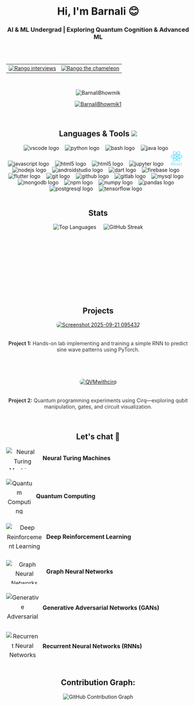 <!-- "Hero" Header -->
<h1 align="center">Hi, I'm Barnali 😊</h1>
<h3 align="center">AI & ML Undergrad | Exploring Quantum Cognition & Advanced ML</h3>
  <br />
  <br />
</div>

<!-- Social -->
<table width="100%" align="center">
<tr>
<td align="center">
<a href="https://barnalibk-portfolio.vercel.app/">
<img width="200" height="300" alt="Rango interviews" src="https://github.com/user-attachments/assets/ba086ed3-192d-4276-81a4-a75ea8cde439" />

</a>
</td>


<td align="center">
<a href="https://youtu.be/oCEWYdP4_Dk?si=P0znMOE8NRbW4ps">
  <img width="200" height="300" alt="Rango the chameleon " src="https://github.com/user-attachments/assets/22b3836c-da40-46ff-858d-3e27cc0d7b23" />

</a>

</td>
</tr>
</table>

<br>

<!--Profile Views!-->
<p align="center"> <img src="https://komarev.com/ghpvc/?username=BarnaliBhwomik&label=Profile%20views&color=0e75b6&style=flat" alt="BarnaliBhowmik" /> </p>

<p align="center"> <a href="https://github.com/ryo-ma/github-profile-trophy"><img src="https://github-profile-trophy.vercel.app/?username=BarnaliBhowmik" alt="BarnaliBhowmik1" /></a> </p>
<br>
<h2 align="center">Languages & Tools <img src="https://github.com/ritik307/ritik307/blob/main/images/laptop.gif" width="50"></h2>
<div align="center">
    <img src="https://cdn.jsdelivr.net/gh/devicons/devicon/icons/vscode/vscode-original.svg" height="40" alt="vscode logo" style="margin-right: 12px;" />
  <img src="https://cdn.jsdelivr.net/gh/devicons/devicon/icons/python/python-original.svg" height="40" alt="python logo" style="margin-right: 12px;" />
  <img src="https://github.com/user-attachments/assets/8e9d8b7b-ec61-44b2-95ec-bef6ade9157f" height="40" alt="bash logo" alt="c-programming" style="margin-right: 12px;" />
  <img src="https://cdn.jsdelivr.net/gh/devicons/devicon/icons/java/java-original.svg" height="40" alt="java logo" style="margin-right: 12px;" />
  <img src="https://cdn.jsdelivr.net/gh/devicons/devicon/icons/javascript/javascript-original.svg" height="40" alt="javascript logo" style="margin-right: 12px;" />
  <img src="https://cdn.jsdelivr.net/gh/devicons/devicon/icons/html5/html5-original.svg" height="40" alt="html5 logo" style="margin-right: 12px;" />
  <img src="https://github.com/user-attachments/assets/3cccad53-384f-4f1f-ab20-bd45a6db6bf4" height="40" alt="html5 logo" style="margin-right: 12px;" />
  <img src="https://cdn.jsdelivr.net/gh/devicons/devicon/icons/jupyter/jupyter-original.svg" height="40" alt="jupyter logo"  style="margin-right: 12px;"/>
    <img src="https://raw.githubusercontent.com/devicons/devicon/master/icons/react/react-original-wordmark.svg" height="40" alt="react logo"  style="margin-right: 12px;"/>
  <img src="https://cdn.jsdelivr.net/gh/devicons/devicon/icons/nodejs/nodejs-original.svg" height="40" alt="nodejs logo" style="margin-right: 12px;" />
  <img src="https://github.com/user-attachments/assets/78dd3338-21e2-4d29-bae5-f46c3133e375" height="40" alt="androidstudio logo" style="margin-right: 12px;" />
  <img src="https://cdn.jsdelivr.net/gh/devicons/devicon/icons/dart/dart-original.svg" height="40" alt="dart logo" style="margin-right: 12px;" />
  <img src="https://cdn.jsdelivr.net/gh/devicons/devicon/icons/firebase/firebase-plain.svg" height="40" alt="firebase logo" style="margin-right: 12px;" />
  <img src="https://cdn.jsdelivr.net/gh/devicons/devicon/icons/flutter/flutter-original.svg" height="40" alt="flutter logo" style="margin-right: 12px;" />
  <img src="https://cdn.jsdelivr.net/gh/devicons/devicon/icons/git/git-original.svg" height="40" alt="git logo" style="margin-right: 12px;" />
  <img src="https://cdn.jsdelivr.net/gh/devicons/devicon/icons/github/github-original.svg" height="40" alt="github logo" style="margin-right: 12px;" />
  <img src="https://cdn.jsdelivr.net/gh/devicons/devicon/icons/gitlab/gitlab-original.svg" height="40" alt="gitlab logo" style="margin-right: 12px;" />
  <img src="https://cdn.jsdelivr.net/gh/devicons/devicon/icons/mysql/mysql-original.svg" height="40" alt="mysql logo" style="margin-right: 12px;" />
  <img src="https://cdn.jsdelivr.net/gh/devicons/devicon/icons/mongodb/mongodb-original.svg" height="40" alt="mongodb logo" style="margin-right: 12px;" />
  <img src="https://cdn.jsdelivr.net/gh/devicons/devicon/icons/npm/npm-original-wordmark.svg" height="40" alt="npm logo" style="margin-right: 12px;" />
  <img src="https://cdn.jsdelivr.net/gh/devicons/devicon/icons/numpy/numpy-original.svg" height="40" alt="numpy logo" style="margin-right: 12px;" />
  <img src="https://cdn.jsdelivr.net/gh/devicons/devicon/icons/pandas/pandas-original.svg" height="40" alt="pandas logo" style="margin-right: 12px;" />
  <img src="https://cdn.jsdelivr.net/gh/devicons/devicon/icons/postgresql/postgresql-original.svg" height="40" alt="postgresql logo" style="margin-right: 12px;" />
  <img src="https://cdn.jsdelivr.net/gh/devicons/devicon/icons/tensorflow/tensorflow-original.svg" height="40" alt="tensorflow logo" style="margin-right: 12px;" />

</div>

<br>

<!--Stats!-->
<h2 align="center">Stats</h2>
<div align="center" style="display: flex; flex-direction: column; align-items: center; gap: 20px; max-width: 900px; margin: auto;">
  <div style="display: flex; gap: 20px; flex-wrap: wrap; justify-content: center;">
    <img src="https://github-readme-stats.vercel.app/api/top-langs?username=BarnaliBhowmik&show_icons=true&locale=en&layout=compact" alt="Top Languages" height="178"/>
    <img src="https://streak-stats.demolab.com/?user=BarnaliBhowmik&theme=light&hide_border=false" alt="GitHub Streak" height="178"/>
  </div>
</div>

<br>

<!--Projects!-->
<h2 align="center">Projects</h2>
<div align="center" style="max-width: 700px; margin: auto; display: flex; flex-direction: column; gap: 20px;">

  <!-- Project 1: RNN for Sine Wave Prediction -->
  <a target="_blank" href="https://github.com/BarnaliBhowmik/NeuroQuanta/blob/main/Hand_on_lab_Implementing_and_Training_a_Simple_RNN_for_Sine_Wave_Prediction.ipynb">
    <img width="731" height="396" alt="Screenshot 2025-09-21 095432" src="https://github.com/user-attachments/assets/98e16387-af56-47b1-b94d-dc55886abef1" alt="RNN Sine Wave Project" style="width: 100%; border-radius: 10px;" />
  </a>
  <p style="text-align: center; font-size: 14px; color: #333;">
    <strong>Project 1:</strong> Hands-on lab implementing and training a simple RNN to predict sine wave patterns using PyTorch. <br />
  </p>
<br>
  <!-- Project 2: Quantum Programming with Cirq -->
  <a target="_blank" href="https://github.com/BarnaliBhowmik/NeuroQuanta/blob/main/Quantum_Programming_with_Cirq.ipynb">
    <img width="605" height="412" alt="QVMwithcirq" src="https://github.com/user-attachments/assets/1bd67279-6a72-43d7-be4e-5eda4069781a" alt="Quantum Cirq Project" style="width: 100%; border-radius: 10px;" />
  </a>
  <p style="text-align: center; font-size: 14px; color: #333;">
    <strong>Project 2:</strong> Quantum programming experiments using Cirq—exploring qubit manipulation, gates, and circuit visualization. <br />
  </p>

</div>

<br>

<!--Research Interests!-->
<h2 align="center">Let's chat 🍵</h2>
<div align="center" style="max-width: 700px; margin: auto; font-size: 16px; line-height: 1.6;">
  <!-- Neural Turing Machines -->
  <div style="display: flex; align-items: center; gap: 10px;">
    <img src="https://github.com/user-attachments/assets/da6e083c-017a-4034-a6ad-0db19d7ad55b" alt="Neural Turing Machines" title="Memory-augmented models that mimic cognitive processes" width="90" height="60" />
    <span><strong>Neural Turing Machines</strong></span>
  </div>
<br>
  <!-- Quantum Computing -->
  <div style="display: flex; align-items: center; gap: 10px;">
    <img src="https://github.com/user-attachments/assets/a87495c1-aff4-4fc1-b931-8ada21cfbd62" alt="Quantum Computing" title="Exploring qubits, entanglement, and quantum logic gates" width="72" height="96" />
    <span><strong>Quantum Computing</strong></span>
  </div>
<br>
  <!-- Deep Reinforcement Learning -->
  <div style="display: flex; align-items: center; gap: 10px;">
    <img src="https://github.com/user-attachments/assets/9857f611-9c46-4089-a0db-101512091a59" alt="Deep Reinforcement Learning" title="Agents that learn through trial, error, and reward" width="100" height="75" />
    <span><strong>Deep Reinforcement Learning</strong></span>
  </div>
<br>
  <!-- Graph Neural Networks -->
  <div style="display: flex; align-items: center; gap: 10px;">
    <img src="https://github.com/user-attachments/assets/880dbf58-e916-4198-ab54-4b3c648891df" alt="Graph Neural Networks" title="Learning from structured data like molecules and social graphs" width="100" height="65" />
    <span><strong>Graph Neural Networks</strong></span>
  </div>
<br>
  <!-- GANs -->
  <div style="display: flex; align-items: center; gap: 10px;">
    <img src="https://github.com/user-attachments/assets/555e5402-b4ef-4e95-ac52-084bad41f1af" alt="Generative Adversarial Networks" title="Creativity meets competition in generative modeling" width="90" height="80" />
    <span><strong>Generative Adversarial Networks (GANs)</strong></span>
  </div>
<br>
  <!-- RNNs -->
  <div style="display: flex; align-items: center; gap: 10px;">
    <img src="https://github.com/user-attachments/assets/01c7c274-53c2-4e82-b866-831c5b7e3e13" alt="Recurrent Neural Networks" title="Decoding sequences, signals, and time-series magic" width="90" height="80" />
    <span><strong>Recurrent Neural Networks (RNNs)</strong></span>
  </div>

</div>

<br>

<!--Contribution Graph!-->
<h2 align="center">Contribution Graph:</h2>
<div align="center">
  <img src="https://github-readme-activity-graph.vercel.app/graph?username=BarnaliBhowmik&bg_color=ffffff&color=000000&line=5ea1f7&point=000000&area=true&hide_border=true" alt="GitHub Contribution Graph" />
</div>
